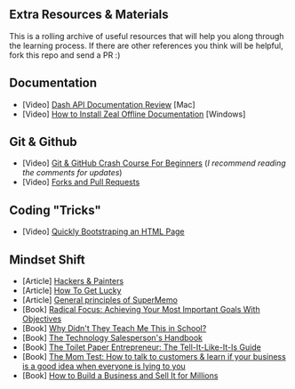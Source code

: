## Extra Resources & Materials
This is a rolling archive of useful resources that will help you along through the learning process. If there are other references you think will be helpful, fork this repo and send a PR :)

## Documentation
- [Video] [Dash API Documentation Review](https://www.youtube.com/watch?v=dvMzthdRA7k) [Mac]
- [Video] [How to Install Zeal Offline Documentation](https://www.youtube.com/watch?v=aWHDfKCwFxY) [Windows]

## Git & Github
- [Video] [Git & GitHub Crash Course For Beginners](https://www.youtube.com/watch?v=SWYqp7iY_Tc) (_I recommend reading the comments for updates_)
- [Video] [Forks and Pull Requests](https://www.youtube.com/watch?v=_NrSWLQsDL4)

## Coding "Tricks"
- [Video] [Quickly Bootstraping an HTML Page](https://www.berrycast.com/conversations/d1d63c6d-b976-559d-8acb-d5f3800303da/video-player)

## Mindset Shift
- [Article] [Hackers & Painters](http://www.paulgraham.com/hp.html)
- [Article] [How To Get Lucky](https://jjude.com/luck)
- [Article] [General principles of SuperMemo ](https://www.supermemo.com/en/archives1990-2015/english/princip)
- [Book] [Radical Focus: Achieving Your Most Important Goals With Objectives](https://www.amazon.com/Radical-Focus-Achieving-Important-Objectives-ebook/dp/B01BFKJA0Y)
- [Book] [Why Didn't They Teach Me This in School?](https://www.amazon.com/Didnt-They-Teach-This-School/dp/1481027565/ref=sr_1_2?dchild=1&keywords=Why+Didn%27t+They+Teach+Me+This+in+School%3F&qid=1606994211&sr=8-2&tag=duc0c-20)
- [Book] [The Technology Salesperson's Handbook](https://www.amazon.com/Technology-Salespersons-Handbook-Lessons-Tactics/dp/0983406812/ref=sr_1_1?dchild=1&keywords=The+Technology+Salesperson%27s+Handbook&qid=1606917258&s=audible&sr=1-1)
- [Book] [The Toilet Paper Entrepreneur: The Tell-It-Like-It-Is Guide](https://www.amazon.com/The-Toilet-Paper-Entrepreneur-audiobook/dp/B00FLLJTR8/ref=sr_1_2?dchild=1&keywords=The+Toilet+Paper+Entrepreneur%3A+The+Tell-It-Like-It-Is+Guide&qid=1606917247&sr=8-2)
- [Book] [The Mom Test: How to talk to customers & learn if your business is a good idea when everyone is lying to you](https://www.amazon.com/Mom-Test-customers-business-everyone-ebook/dp/B01H4G2J1U/ref=sr_1_1?dchild=1&keywords=The+Mom+Test%3A+How+to+Talk+to+Customers+%26+Learn+if+Your+Business&qid=1606917226&sr=8-1)
- [Book] [How to Build a Business and Sell It for Millions](https://www.amazon.com/How-Build-Business-Sell-Millions-ebook/dp/B003BQZ82U/ref=sr_1_1?dchild=1&keywords=How+to+Build+a+Business+and+Sell+It+for+Millions&qid=1606917211&sr=8-1&tag=duc0c-20)